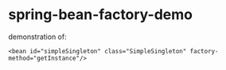 # spring-bean-factory-demo

demonstration of:

    <bean id="simpleSingleton" class="SimpleSingleton" factory-method="getInstance"/>
